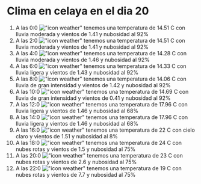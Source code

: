 # Clima en celaya en el dia 20

1. A las 0:0 !["icon weather"](http://openweathermap.org/img/w/10n.png) tenemos una temperatura de 14.51 C con lluvia moderada y  vientos de 1.41 y nubosidad al 92%
1. A las 2:0 !["icon weather"](http://openweathermap.org/img/w/10n.png) tenemos una temperatura de 14.51 C con lluvia moderada y  vientos de 1.41 y nubosidad al 92%
1. A las 4:0 !["icon weather"](http://openweathermap.org/img/w/10n.png) tenemos una temperatura de 14.28 C con lluvia moderada y  vientos de 1.46 y nubosidad al 92%
1. A las 6:0 !["icon weather"](http://openweathermap.org/img/w/10n.png) tenemos una temperatura de 14.33 C con lluvia ligera y  vientos de 1.43 y nubosidad al 92%
1. A las 8:0 !["icon weather"](http://openweathermap.org/img/w/10d.png) tenemos una temperatura de 14.06 C con lluvia de gran intensidad y  vientos de 1.42 y nubosidad al 92%
1. A las 10:0 !["icon weather"](http://openweathermap.org/img/w/10d.png) tenemos una temperatura de 14.69 C con lluvia de gran intensidad y  vientos de 0.41 y nubosidad al 92%
1. A las 12:0 !["icon weather"](http://openweathermap.org/img/w/10d.png) tenemos una temperatura de 17.96 C con lluvia ligera y  vientos de 1.46 y nubosidad al 68%
1. A las 14:0 !["icon weather"](http://openweathermap.org/img/w/10d.png) tenemos una temperatura de 17.96 C con lluvia ligera y  vientos de 1.46 y nubosidad al 68%
1. A las 16:0 !["icon weather"](http://openweathermap.org/img/w/02d.png) tenemos una temperatura de 22 C con cielo claro y  vientos de 1.51 y nubosidad al 8%
1. A las 18:0 !["icon weather"](http://openweathermap.org/img/w/04d.png) tenemos una temperatura de 24 C con nubes rotas y  vientos de 1.5 y nubosidad al 75%
1. A las 20:0 !["icon weather"](http://openweathermap.org/img/w/04d.png) tenemos una temperatura de 23 C con nubes rotas y  vientos de 2.6 y nubosidad al 75%
1. A las 22:0 !["icon weather"](http://openweathermap.org/img/w/04n.png) tenemos una temperatura de 19 C con nubes rotas y  vientos de 7.7 y nubosidad al 75%
